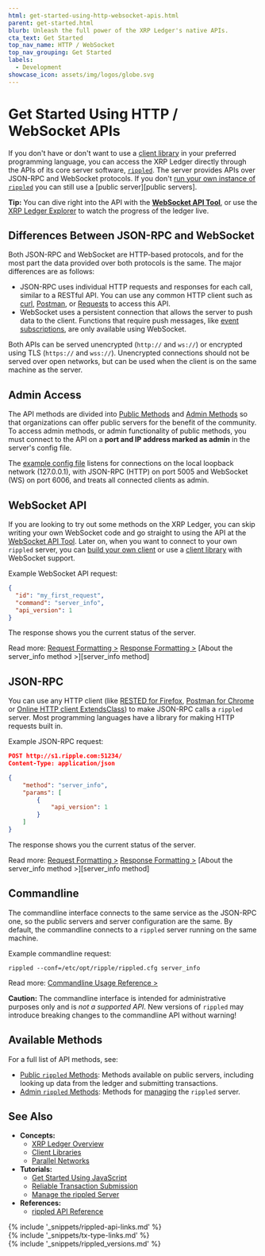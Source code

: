 ```yaml
---
html: get-started-using-http-websocket-apis.html
parent: get-started.html
blurb: Unleash the full power of the XRP Ledger's native APIs.
cta_text: Get Started
top_nav_name: HTTP / WebSocket
top_nav_grouping: Get Started
labels:
  - Development
showcase_icon: assets/img/logos/globe.svg
---
```

# Get Started Using HTTP / WebSocket APIs

If you don't have or don't want to use a [client library](client-libraries.html) in your preferred programming language, you can access the XRP Ledger directly through the APIs of its core server software, [`rippled`](xrpl-servers.html). The server provides APIs over JSON-RPC and WebSocket protocols. If you don't [run your own instance of `rippled`](install-rippled.html) you can still use a [public server][public servers].

**Tip:** You can dive right into the API with the [**WebSocket API Tool**](websocket-api-tool.html), or use the [XRP Ledger Explorer](https://livenet.xrpl.org/) to watch the progress of the ledger live.

## Differences Between JSON-RPC and WebSocket

Both JSON-RPC and WebSocket are HTTP-based protocols, and for the most part the data provided over both protocols is the same. The major differences are as follows:

- JSON-RPC uses individual HTTP requests and responses for each call, similar to a RESTful API. You can use any common HTTP client such as [curl](https://curl.se/), [Postman](https://www.postman.com/downloads/), or [Requests](https://requests.readthedocs.io/) to access this API.
- WebSocket uses a persistent connection that allows the server to push data to the client. Functions that require push messages, like [event subscriptions](subscribe.html), are only available using WebSocket.

Both APIs can be served unencrypted (`http://` and `ws://`) or encrypted using TLS (`https://` and `wss://`). Unencrypted connections should not be served over open networks, but can be used when the client is on the same machine as the server.


## Admin Access

The API methods are divided into [Public Methods](public-api-methods.html) and [Admin Methods](admin-api-methods.html) so that organizations can offer public servers for the benefit of the community. To access admin methods, or admin functionality of public methods, you must connect to the API on a **port and IP address marked as admin** in the server's config file.

The [example config file](https://github.com/ripple/rippled/blob/f00f263852c472938bf8e993e26c7f96f435935c/cfg/rippled-example.cfg#L1154-L1179) listens for connections on the local loopback network (127.0.0.1), with JSON-RPC (HTTP) on port 5005 and WebSocket (WS) on port 6006, and treats all connected clients as admin.


## WebSocket API

If you are looking to try out some methods on the XRP Ledger, you can skip writing your own WebSocket code and go straight to using the API at the [WebSocket API Tool](websocket-api-tool.html). Later on, when you want to connect to your own `rippled` server, you can [build your own client](monitor-incoming-payments-with-websocket.html) or use a [client library](client-libraries.html) with WebSocket support.

Example WebSocket API request:

```json
{
  "id": "my_first_request",
  "command": "server_info",
  "api_version": 1
}
```

The response shows you the current status of the server.

Read more: [Request Formatting >](request-formatting.html) [Response Formatting >](response-formatting.html) [About the server_info method >][server_info method]

## JSON-RPC

You can use any HTTP client (like [RESTED for Firefox](https://addons.mozilla.org/en-US/firefox/addon/rested/), [Postman for Chrome](https://chrome.google.com/webstore/detail/postman/fhbjgbiflinjbdggehcddcbncdddomop?hl=en) or [Online HTTP client ExtendsClass](https://extendsclass.com/rest-client-online.html)) to make JSON-RPC calls a `rippled` server. Most programming languages have a library for making HTTP requests built in. <!-- SPELLING_IGNORE: extendsclass -->

Example JSON-RPC request:

```json
POST http://s1.ripple.com:51234/
Content-Type: application/json

{
    "method": "server_info",
    "params": [
        {
            "api_version": 1
        }
    ]
}
```

The response shows you the current status of the server.

Read more: [Request Formatting >](request-formatting.html#json-rpc-format) [Response Formatting >](response-formatting.html) [About the server_info method >][server_info method]

## Commandline

The commandline interface connects to the same service as the JSON-RPC one, so the public servers and server configuration are the same. By default, the commandline connects to a `rippled` server running on the same machine.

Example commandline request:

```
rippled --conf=/etc/opt/ripple/rippled.cfg server_info
```

Read more: [Commandline Usage Reference >](commandline-usage.html)

**Caution:** The commandline interface is intended for administrative purposes only and is _not a supported API_.  New versions of `rippled` may introduce breaking changes to the commandline API without warning!

## Available Methods

For a full list of API methods, see:

- [Public `rippled` Methods](public-api-methods.html): Methods available on public servers, including looking up data from the ledger and submitting transactions.
- [Admin `rippled` Methods](admin-api-methods.html): Methods for [managing](manage-the-rippled-server.html) the `rippled` server.


## See Also

- **Concepts:**
    - [XRP Ledger Overview](xrp-ledger-overview.html)
    - [Client Libraries](client-libraries.html)
    - [Parallel Networks](parallel-networks.html)
- **Tutorials:**
    - [Get Started Using JavaScript](get-started-using-javascript.html)
    - [Reliable Transaction Submission](reliable-transaction-submission.html)
    - [Manage the rippled Server](manage-the-rippled-server.html)
- **References:**
    - [rippled API Reference](http-websocket-apis.html)

<!--{# common link defs #}-->
{% include '_snippets/rippled-api-links.md' %}			
{% include '_snippets/tx-type-links.md' %}			
{% include '_snippets/rippled_versions.md' %}

